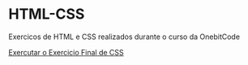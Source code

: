 # HTML-CSS
 Exercicos de HTML e CSS realizados durante o curso da OnebitCode

<a href = "https://vitormelo0511.github.io/HTML-CSS/CSS-Exercicio Final/index.html">Exercutar o Exercicio Final de CSS</a>
